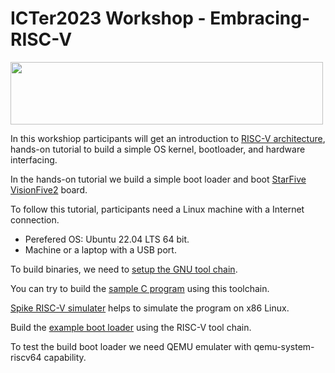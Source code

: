 # ICTer2023 Workshop - Embracing-RISC-V 
<img src="https://riscv.org/wp-content/uploads/2020/06/riscv-color.svg" width="500" height="100">

In this workshiop participants will get an introduction to [RISC-V architecture](https://riscv.org/about/), hands-on tutorial to build a simple OS kernel, bootloader, and hardware interfacing.

In the hands-on tutorial we build a simple boot loader and boot [StarFive VisionFive2](https://www.starfivetech.com/en/site/boards) board. 

To follow this tutorial, participants need a Linux machine with a Internet connection.
* Perefered OS: Ubuntu 22.04 LTS 64 bit.
* Machine or a laptop with a USB port.

To build binaries, we need to [setup the GNU tool chain](tool-chain-setup.md). 

You can try to build the [sample C program](https://github.com/gnudeep/hello-world-riscv.git) using this toolchain. 

[Spike RISC-V simulater](https://github.com/riscv-software-src/riscv-pk) helps to simulate the program on x86 Linux. 

Build the [example boot loader](https://github.com/gnudeep/SysResOS.git) using the RISC-V tool chain.

To test the build boot loader we need QEMU emulater with qemu-system-riscv64 capability.
